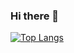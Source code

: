 ### Hi there 👋

[![Top Langs](https://github-readme-stats.vercel.app/api/top-langs/?username=SeckinBey&layout=compact)](https://github.com/SeckinBey/github-readme-stats)


